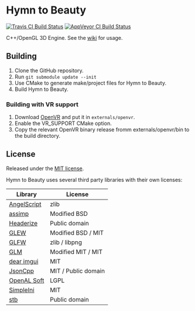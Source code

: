 # Hymn to Beauty
[![Travis CI Build Status](https://travis-ci.org/Chainsawkitten/HymnToBeauty.svg?branch=master)](https://travis-ci.org/Chainsawkitten/HymnToBeauty)
[![AppVeyor CI Build Status](https://ci.appveyor.com/api/projects/status/ol462v1vrb3dse2v?svg=true)](https://ci.appveyor.com/project/Chainsawkitten/hymntobeauty)

C++/OpenGL 3D Engine. See the [wiki](https://github.com/Chainsawkitten/HymnToBeauty/wiki) for usage.

## Building
1. Clone the GitHub repository.
2. Run `git submodule update --init`
3. Use CMake to generate make/project files for Hymn to Beauty.
4. Build Hymn to Beauty.

### Building with VR support
1. Download [OpenVR](https://github.com/ValveSoftware/openvr) and put it in `externals/openvr`.
2. Enable the VR_SUPPORT CMake option.
3. Copy the relevant OpenVR binary release fromm externals/openvr/bin to the build directory.

## License
Released under the [MIT license](LICENSE).

Hymn to Beauty uses several third party libraries with their own licenses:

| Library  | License |
| --- | --- |
| [AngelScript](https://github.com/IngwiePhoenix/AngelScript) | zlib |
| [assimp](https://github.com/assimp/assimp) | Modified BSD |
| [Headerize](https://github.com/Chainsawkitten/Headerize) | Public domain |
| [GLEW](https://github.com/Perlmint/glew-cmake) | Modified BSD / MIT |
| [GLFW](https://github.com/glfw/glfw) | zlib / libpng |
| [GLM](https://github.com/g-truc/glm) | Modified MIT / MIT |
| [dear imgui](https://github.com/ocornut/imgui) | MIT |
| [JsonCpp](https://github.com/open-source-parsers/jsoncpp) | MIT / Public domain |
| [OpenAL Soft](https://github.com/kcat/openal-soft) | LGPL |
| [SimpleIni](https://github.com/brofield/simpleini) | MIT |
| [stb](https://github.com/nothings/stb) | Public domain |
